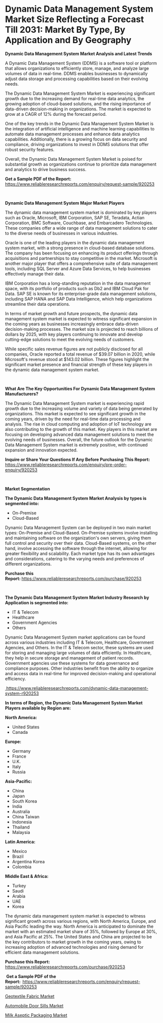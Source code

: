 <p><h1>Dynamic Data Management System Market Size Reflecting a Forecast Till 2031: Market By Type, By Application and By Geography</h1></p><p><strong>Dynamic Data Management System Market Analysis and Latest Trends</strong></p>
<p><p>A Dynamic Data Management System (DDMS) is a software tool or platform that allows organizations to efficiently store, manage, and analyze large volumes of data in real-time. DDMS enables businesses to dynamically adjust data storage and processing capabilities based on their evolving needs.</p><p>The Dynamic Data Management System Market is experiencing significant growth due to the increasing demand for real-time data analytics, the growing adoption of cloud-based solutions, and the rising importance of data-driven decision-making in organizations. The market is expected to grow at a CAGR of 12% during the forecast period.</p><p>One of the key trends in the Dynamic Data Management System Market is the integration of artificial intelligence and machine learning capabilities to automate data management processes and enhance data analytics capabilities. Additionally, there is a growing focus on data security and compliance, driving organizations to invest in DDMS solutions that offer robust security features.</p><p>Overall, the Dynamic Data Management System Market is poised for substantial growth as organizations continue to prioritize data management and analytics to drive business success.</p></p>
<p><strong>Get a Sample PDF of the Report:&nbsp;</strong> <a href="https://www.reliableresearchreports.com/enquiry/request-sample/920253">https://www.reliableresearchreports.com/enquiry/request-sample/920253</a></p>
<p>&nbsp;</p>
<p><strong>Dynamic Data Management System Major Market Players</strong></p>
<p><p>The dynamic data management system market is dominated by key players such as Oracle, Microsoft, IBM Corporation, SAP SE, Teradata, Actian Corporation, BMC Software, Couchbase, and Embarcadero Technologies. These companies offer a wide range of data management solutions to cater to the diverse needs of businesses in various industries.</p><p>Oracle is one of the leading players in the dynamic data management system market, with a strong presence in cloud-based database solutions. The company has been focusing on enhancing its product offerings through acquisitions and partnerships to stay competitive in the market. Microsoft is another major player that offers a comprehensive suite of data management tools, including SQL Server and Azure Data Services, to help businesses effectively manage their data.</p><p>IBM Corporation has a long-standing reputation in the data management space, with its portfolio of products such as Db2 and IBM Cloud Pak for Data. SAP SE is known for its enterprise-grade data management solutions, including SAP HANA and SAP Data Intelligence, which help organizations streamline their data operations.</p><p>In terms of market growth and future prospects, the dynamic data management system market is expected to witness significant expansion in the coming years as businesses increasingly embrace data-driven decision-making processes. The market size is projected to reach billions of dollars by 2025, with key players continuing to innovate and develop cutting-edge solutions to meet the evolving needs of customers.</p><p>While specific sales revenue figures are not publicly disclosed for all companies, Oracle reported a total revenue of $39.07 billion in 2020, while Microsoft's revenue stood at $143.02 billion. These figures highlight the significant market presence and financial strength of these key players in the dynamic data management system market.</p></p>
<p>&nbsp;</p>
<p><strong>What Are The Key Opportunities For Dynamic Data Management System Manufacturers?</strong></p>
<p><p>The Dynamic Data Management System market is experiencing rapid growth due to the increasing volume and variety of data being generated by organizations. This market is expected to see significant growth in the coming years, driven by the need for real-time data processing and analysis. The rise in cloud computing and adoption of IoT technology are also contributing to the growth of this market. Key players in this market are focusing on developing advanced data management solutions to meet the evolving needs of businesses. Overall, the future outlook for the Dynamic Data Management System market is extremely positive, with continued expansion and innovation expected.</p></p>
<p><strong>Inquire or Share Your Questions If Any Before Purchasing This Report:</strong> <a href="https://www.reliableresearchreports.com/enquiry/pre-order-enquiry/920253">https://www.reliableresearchreports.com/enquiry/pre-order-enquiry/920253</a></p>
<p>&nbsp;</p>
<p><strong>Market Segmentation</strong></p>
<p><strong>The Dynamic Data Management System Market Analysis by types is segmented into:</strong></p>
<p><ul><li>On-Premise</li><li>Cloud-Based</li></ul></p>
<p><p>Dynamic Data Management System can be deployed in two main market types: On-Premise and Cloud-Based. On-Premise systems involve installing and maintaining software on the organization's own servers, giving them full control and security over their data. Cloud-Based systems, on the other hand, involve accessing the software through the internet, allowing for greater flexibility and scalability. Each market type has its own advantages and considerations, catering to the varying needs and preferences of different organizations.</p></p>
<p><strong>Purchase this Report:&nbsp;</strong><a href="https://www.reliableresearchreports.com/purchase/920253">https://www.reliableresearchreports.com/purchase/920253</a></p>
<p>&nbsp;</p>
<p><strong>The Dynamic Data Management System Market Industry Research by Application is segmented into:</strong></p>
<p><ul><li>IT & Telecom</li><li>Healthcare</li><li>Government Agencies</li><li>Others</li></ul></p>
<p><p>Dynamic Data Management System market applications can be found across various industries including IT & Telecom, Healthcare, Government Agencies, and Others. In the IT & Telecom sector, these systems are used for storing and managing large volumes of data efficiently. In Healthcare, they help in secure storage and management of patient records. Government agencies use these systems for data governance and compliance purposes. Other industries benefit from the ability to organize and access data in real-time for improved decision-making and operational efficiency.</p></p>
<p><a href="https://www.reliableresearchreports.com/dynamic-data-management-system-r920253">&nbsp;https://www.reliableresearchreports.com/dynamic-data-management-system-r920253</a></p>
<p><strong>In terms of Region, the Dynamic Data Management System Market Players available by Region are:</strong></p>
<p>
    <p> <strong> North America: </strong>
        <ul>
            <li>United States</li>
            <li>Canada</li>
        </ul>
        </p> 
    <p> <strong> Europe: </strong>
        <ul>
            <li>Germany</li>
            <li>France</li>
            <li>U.K.</li>
            <li>Italy</li>
            <li>Russia</li>
        </ul>
        </p> 
    <p> <strong> Asia-Pacific: </strong>
        <ul>
            <li>China</li>
            <li>Japan</li>
            <li>South Korea</li>
            <li>India</li>
            <li>Australia</li>
            <li>China Taiwan</li>
            <li>Indonesia</li>
            <li>Thailand</li>
            <li>Malaysia</li>
        </ul>
        </p> 
    <p> <strong> Latin America: </strong>
        <ul>
            <li>Mexico</li>
            <li>Brazil</li>
            <li>Argentina Korea</li>
            <li>Colombia</li>
        </ul>
        </p> 
    <p> <strong> Middle East & Africa: </strong>
        <ul>
            <li>Turkey</li>
            <li>Saudi</li>
            <li>Arabia</li>
            <li>UAE</li>
            <li>Korea</li>
        </ul>
    </p>
    </p>
<p><p>The dynamic data management system market is expected to witness significant growth across various regions, with North America, Europe, and Asia Pacific leading the way. North America is anticipated to dominate the market with an estimated market share of 35%, followed by Europe at 30%, and Asia Pacific at 25%. The United States and China are projected to be the key contributors to market growth in the coming years, owing to increasing adoption of advanced technologies and rising demand for efficient data management solutions.</p></p>
<p><strong>Purchase this Report: </strong><a href="https://www.reliableresearchreports.com/purchase/920253">https://www.reliableresearchreports.com/purchase/920253</a></p>
<p>&nbsp;<strong>Get a Sample PDF of the Report:&nbsp;&nbsp;</strong><a href="https://www.reliableresearchreports.com/enquiry/request-sample/920253">https://www.reliableresearchreports.com/enquiry/request-sample/920253</a></p>
<p><strong></strong></p>
<p><p><a href="https://www.linkedin.com/pulse/geotextile-fabric-market-offer-valuable-insights-size-share-hbufc">Geotextile Fabric Market</a></p><p><a href="https://www.linkedin.com/pulse/automobile-door-sills-market-analysis-size-global-industry-cvbxf?trackingId=YvqeQbJMJoQmXSDOBJoGng%3D%3D">Automobile Door Sills Market</a></p><p><a href="https://www.linkedin.com/pulse/milk-aseptic-packaging-market-provides-comprehensive-analysis-mlmjc">Milk Aseptic Packaging Market</a></p></p>